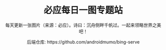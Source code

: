 <div align="center">
    <h1>必应每日一图专题站</h1>
    <p>每天更新一张图片（来源：必应）。诗曰：沉舟侧畔千帆过。一起来领略世界之美吧！</p>
	<p>后端仓库: https://github.com/androidmumo/bing-serve</p>
</div>